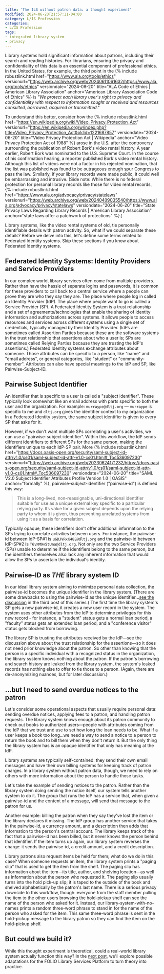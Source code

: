 ```yaml
---
title: 'The ILS without patron data: a thought experiment'
modified: 2024-06-20T21:57:11-04:00
category: L/IS Profession
categories:
- L/IS Profession
tags:
- integrated library system
- privacy
---
```

Library systems hold significant information about patrons, including their search and reading histories. 
For librarians, ensuring the privacy and confidentiality of this data is an essential component of professional ethics. 
In the United States, for example, the third point in the {% include robustlink.html href="https://www.ala.org/tools/ethics" versionurl="https://web.archive.org/web/20240611061632/https://www.ala.org/tools/ethics" versiondate="2024-06-20" title="ALA Code of Ethics | American Library Association" anchor="American Library Association Code of Ethics" %}  is _"We protect each library user's right to privacy and confidentiality with respect to information sought or received and resources consulted, borrowed, acquired or transmitted."_

To understand this better, consider how the {% include robustlink.html href="https://en.wikipedia.org/wiki/Video_Privacy_Protection_Act" versionurl="https://en.wikipedia.org/w/index.php?title=Video_Privacy_Protection_Act&oldid=1221687857" versiondate="2024-06-20" title="Video Privacy Protection Act | Wikipedia" anchor="Video Privacy Protection Act of 1988" %} arose in the U.S. after the controversy surrounding the publication of Robert Bork's video rental history. 
A year earlier, Robert Bork was nominated to the U.S. Supreme Court. 
In the course of his confirmation hearing, a reporter published Bork's video rental history. 
Although this list of videos were not a factor in his rejected nomination, that the list was published was found to be outrageous enough spur Congress to pass the law. 
Similarly, if your library records were made public, it could well be embarrassing and intrusive. 
(Side note: While there is no federal protection for personal library records like those for video rental records, {% include robustlink.html href="https://www.ala.org/advocacy/privacy/statelaws" versionurl="https://web.archive.org/web/20240409035540/https://www.ala.org/advocacy/privacy/statelaws" versiondate="2024-06-20" title="State Privacy Laws Regarding Library Records | American Library Association" anchor="state laws offer a patchwork of protections" %}.)

Library systems, like the video rental systems of old, tie personally identifiable details with patron activity. 
So, what if we could separate these details? 
Before we delve into this, let's define some terms related to Federated Identity systems. 
Skip these sections if you know about Federated Identity systems. 

## Federated Identity Systems: Identity Providers and Service Providers
In our complex world, library services often come from multiple providers. 
Rather than have the hassle of separate logins and passwords, it is common for these providers to call back to a central service where a people can prove they are who they say they are. 
The place where people log in called an Identity Provider (IdP). 
The place where people want to go is called a Service Provider (SP). 
A Federated Identity System is a trust relationship and a set of agreements/technologies that enable the sharing of identity information and authorizations across systems. 
It allows people to access resources and services across different systems using a single set of credentials, typically managed by their Identity Provider. 
(IdPs are sometimes called Assertion Parties because these are the software systems in the trust relationship that assertions about who a user is; SPs are sometimes called Relying Parties because they are trusting the IdP's assertions.) 
Federated Identity systems exchange attributes about someone. 
Those attributes can be specific to a person, like "name" and "email address", or general categories, like "student" or "community-member". 
Attributes can also have special meanings to the IdP and SP, like Pairwise-Subject-ID.

## Pairwise Subject Identifier
An identifier that is specific to a user is called a "subject identifier". 
These typically look somewhat like an email address with parts specific to both the user and the organization. 
For example: `murraype@dltj.org` — `murraype` is specific to me and `dltj.org` gives the identifier context to my organization. 
In a Federated Identity system, the same subject identifier is given to every SP that asks for it.

However, if we don't want multiple SPs correlating a user's activities, we can use a "pairwise-subject-identifier". 
Within this workflow, the IdP sends different identifiers to different SPs for the same person, making the identifiers unique to each IdP-SP pair. 
More {% include robustlink.html href="https://docs.oasis-open.org/security/saml-subject-id-attr/v1.0/cs01/saml-subject-id-attr-v1.0-cs01.html#_Toc536097230" versionurl="https://web.archive.org/web/20230624171232/https://docs.oasis-open.org/security/saml-subject-id-attr/v1.0/cs01/saml-subject-id-attr-v1.0-cs01.html#_Toc536097230" versiondate="2024-06-20" title="SAML V2.0 Subject Identifier Attributes Profile Version 1.0 | OASIS" anchor="formally" %}, pairwise-subject-identifier ("pairwise-id") is defined this way:

> This is a long-lived, non-reassignable, uni-directional identifier suitable for use as a unique external key specific to a particular relying party. Its value for a given subject depends upon the relying party to whom it is given, thus preventing unrelated systems from using it as a basis for correlation. 

Typically opaque, these identifiers don't offer additional information to the SPs trying to correlate activities between users. 
For instance, the pairwise-id between IdP-SP#1 is `uGDJVRxK48E@dltj.org` and the pairwise-id between IdP-SP#2 is `T6vNM9v5tUna@dltj.org`. 
Not only are the two Service Providers (SPs) unable to determine if the identifiers belong to the same person, but the identifiers themselves also lack any inherent information that would allow the SPs to ascertain the individual's identity.

## Pairwise-ID as _THE_ library system ID
In our ideal library system aiming to minimize personal data collection, the pairwise-id becomes the unique identifier in the library system. 
(There are some drawbacks to using the pairwise-id as the unique identifier...[see the discussion](https://dltj.org/article/ils-without-patron-data-details/#deanonymization) in the third post of this series.) 
The first time the library system's SP gets a new pairwise-id, it creates a new user record in the system. 
The system uses other attributes from the IdP to determine privileges for this new record - for instance, a "student" status gets a normal loan period, a "faculty" status gets an extended loan period, and a "conference visitor" status gets blocked from borrowing.

The library SP is trusting the attributes received by the IdP—see the discussion above about the trust relationship for the assertions—so it does not need prior knowledge about the patron. 
So other than knowing that the person is a specific individual with a recognized status in the organization, the library system knows nothing about the patron. 
If the patron's borrowing and search history are leaked from the library system, the system's leaked records has nothing else to offer to tie those to a person. 
(Again, there are de-anonymizing nuances, but for later discussion.)

## ...but I need to send overdue notices to the patron
Let's consider some operational aspects that usually require personal data: sending overdue notices, applying fees to a patron, and handling patron requests. 
The library system knows enough about its patron community to check out books to authorized users—people with attributes coming from the IdP that we trust and use to set how long the loan needs to be. 
What if a user keeps a book too long...we need a way to send a notice to a person to return the book and to bill them when they don't return it. 
But the only thing the library system has is an opaque identifier that only has meaning at the IdP.

Library systems are typically self-contained: they send their own email messages and have their own billing systems for keeping track of patron charges. 
In a library system without patron data, though, we need to rely on others with more information about the person to handle those tasks.

Let's take the example of sending notices to the patron. 
Rather than the library system doing sending the notice itself, our system tells another system to do it. 
The group that runs the IdP has a service that, when given a pairwise-id and the content of a message, will send that message to the patron for us. 

Another example: billing the patron when they say they've lost the item or the library declares it missing. 
The IdP group has another service that takes in the pairwise-id, a currency amount, and a description then adds that information to the person's central account. 
The library keeps track of the fact that a pairwise-id has been billed, but it never knows the person behind that identifier. 
If the item turns up again, our library system reverses the charge: it sends the pairwise-id, a credit amount, and a credit description. 

Library patrons also request items be held for them; what do we do in this case? 
When someone requests an item, the library system prints a "paging slip" that is used to get the item from the shelf. 
The paging slip has information about the item—its title, author, and shelving location—as well as information about the person who requested it. 
The paging slip usually turns into the hold pick-up slip; it is taped to the outside of the book and shelved alphabetically by the patron's last name. 
There is a serious privacy downside to this workflow, though: everyone from the staff member pulling the item to the other users browsing the hold-pickup shelf can see the name of the person who asked for it. 
Instead, our library-system-with-no-names prints a random three-word phrase to stand in for the name of the person who asked for the item. 
This same three-word phrase is sent in the hold-pickup message to the library patron so they can find the item on the hold-pickup shelf. 

## But could we build it?
While this thought experiment is theoretical, could a real-world library system actually function this way? 
In the [next post](https://dltj.org/article/ils-without-patron-data-folio/), we'll explore possible adaptations for the FOLIO Library Services Platform to turn theory into practice.